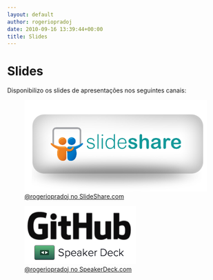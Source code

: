 ```yaml
---
layout: default
author: rogeriopradoj
date: 2010-09-16 13:39:44+00:00
title: Slides
---
```


# Slides

Disponibilizo os slides de apresentações nos seguintes canais:

<a href="http://www.slideshare.net/rogeriopradoj/"><figure class="text-center">
    <img title="http://www.slideshare.net/rogeriopradoj/." src="/assets/images/2014/08/Slideshare-button.png" alt="SlideShare">
    <figcaption>@rogeriopradoj no SlideShare.com</figcaption>
</figure></a>

<a href="https://speakerdeck.com/rogeriopradoj/"><figure class="text-center">
    <img title="https://speakerdeck.com/rogeriopradoj/." src="/assets/images/2014/08/github-speaker-deck.png" alt="Speaker Deck">
    <figcaption>@rogeriopradoj no SpeakerDeck.com</figcaption>
</figure></a>
